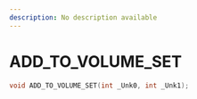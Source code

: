 ```yaml
---
description: No description available 
---
```


# ADD_TO_VOLUME_SET

```cpp
void ADD_TO_VOLUME_SET(int _Unk0, int _Unk1);
```